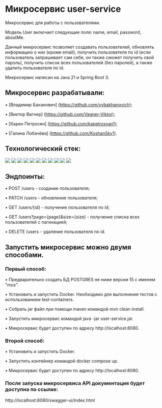 # Микросервис user-service
Микросервис для работы с пользователями.

Модель User включает следующие поля: name, email, password, aboutMe.

Данный микросервис позволяет создавать пользователей, обновлять информацию о них (кроме email), получить пользователя по id (если пользователь запрашивает сам себя, он также сможет получить свой пароль), получить список всех пользователей (без паролей), а также удалить пользователя по id.

Микросервис написан на Java 21 и Spring Boot 3.

## Микросервис разрабатывали:
• [Владимир Баханович] (https://github.com/vvbakhanovich);

• [Виктор Вагнер] (https://github.com/Vagner-Viktor);

• [Карен Петросян] (https://github.com/kapetrosyan1);

• [Галина Лобачёва] (https://github.com/KoshanSky1).

## Технологический стек:
![](https://camo.githubusercontent.com/270dd3f671d1645fc7af25d667bb2edc3a56937650e211fd438d01d45a0c4ef4/68747470733a2f2f696d672e736869656c64732e696f2f62616467652f4a6176612d2532334646373830303f7374796c653d706c6173746963)
![](https://camo.githubusercontent.com/db3b2642cd8eb16b1ca5f24ee9b3a3749072a1315f8c0a5c32fbd18301825d1a/68747470733a2f2f696d672e736869656c64732e696f2f62616467652f537072696e67253230426f6f742d2532333644423333463f7374796c653d706c6173746963266c6f676f3d737072696e67626f6f74266c6f676f436f6c6f723d626c61636b)
![](https://camo.githubusercontent.com/7a983da2ce01a3efa8493a9212c5b2dcfe4f091bb83d527d76592225a3b8604e/68747470733a2f2f696d672e736869656c64732e696f2f62616467652f537072696e67253230446174612532304a50412d2532333644423333463f7374796c653d706c6173746963266c6f676f3d737072696e67266c6f676f436f6c6f723d626c61636b)
![](https://camo.githubusercontent.com/c03689c12a055b6b7d1e7b29e9455d4f7533b0050c53cb88a967b7ee5390fb63/68747470733a2f2f696d672e736869656c64732e696f2f62616467652f506f737467726553514c2d2532333431363945313f7374796c653d706c6173746963266c6f676f3d706f737467726573716c266c6f676f436f6c6f723d7768697465)
![](https://camo.githubusercontent.com/27176401988b92033156421dbc03988584a6910a755c314135228ec9dd484158/68747470733a2f2f696d672e736869656c64732e696f2f62616467652f4c69717569626173652d2532333239363246463f7374796c653d706c6173746963266c6f676f3d6c6971756962617365266c6f676f436f6c6f723d7768697465)
![](https://camo.githubusercontent.com/bdc010975aa753cd19c55c6b71afd77e53258c1616a204e8d58a4c13a2ee8e2e/68747470733a2f2f696d672e736869656c64732e696f2f62616467652f446f636b65722d2532333234393645443f7374796c653d706c6173746963266c6f676f3d646f636b6572266c6f676f436f6c6f723d7768697465)
![](https://camo.githubusercontent.com/5d5f74998aafb5e0e4366935c979556cac9096beb36a494524207e3155f6797f/68747470733a2f2f696d672e736869656c64732e696f2f62616467652f54657374253230436f6e7461696e6572732d2532333234393645443f7374796c653d706c6173746963266c6f676f3d646f636b6572266c6f676f436f6c6f723d7768697465)
![](https://camo.githubusercontent.com/255e8556350f0eb358f25432a5bac66d65a774d915c1d72df9ea2f96d408ede7/68747470733a2f2f696d672e736869656c64732e696f2f62616467652f4170616368652532304d6176656e2d2532334337314133363f7374796c653d706c6173746963266c6f676f3d6170616368656d6176656e)
![](https://camo.githubusercontent.com/e80cdb9c35506cae826136848fe6463807e0052cbfd07b00df3643c50f95b475/68747470733a2f2f696d672e736869656c64732e696f2f62616467652f4769742d2532334630353033323f7374796c653d706c6173746963266c6f676f3d676974266c6f676f436f6c6f723d7768697465)
![](https://camo.githubusercontent.com/31aea4798a4079be6bffe5ca9b264e2764adf3d992ff35f0240211c221cbbe8d/68747470733a2f2f696d672e736869656c64732e696f2f62616467652f537761676765722d2532333835454132443f7374796c653d706c6173746963266c6f676f3d73776167676572266c6f676f436f6c6f723d7768697465)
![](https://camo.githubusercontent.com/709af8eea5ce7135de90589399f9a208dd532c4858bf1cb2a2aefcec2e15c63e/68747470733a2f2f696d672e736869656c64732e696f2f62616467652f4a556e69742d2532333235413136323f7374796c653d706c6173746963266c6f676f3d6a756e697435266c6f676f436f6c6f723d7768697465)

## Эндпоинты:
• POST /users - создание пользователя;

• PATCH /users - обновление пользователя;

• GET /users/{id} - получение пользователя по id;

• GET /users?page={page}&size={size} - получение списка всех пользователей с пагинацией;

• DELETE /users - удаление пользователя по id.

## Запустить микросервис можно двумя способами.
### Первый способ:
•	Предварительно создать БД POSTGRES не ниже версии 15 с именем "mus".

•	Установить и запустить Docker. Необходимо для выполнения тестов с использованием test-containers.

•	Собрать jar файл при помощи maven командой mvn clean install.

•	Запустить микросервис командой java -jar user-service.jar.

•	Микросервис будет доступен по адресу http://localhost:8080.

### Второй способ:
•	Установить и запустить Docker.

•	Запустить контейнер командой docker compose up.

•	Микросервис будет доступен по адресу http://localhost:8080.

### После запуска микросервиса API документация будет доступна по ссылке:

http://localhost:8080/swagger-ui/index.html
